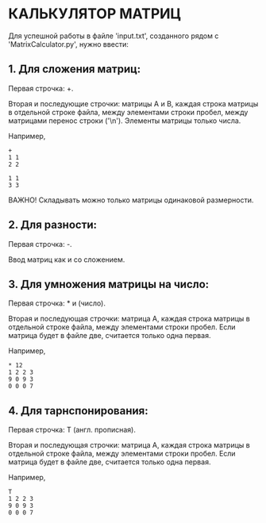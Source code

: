 # КАЛЬКУЛЯТОР МАТРИЦ

Для успешной работы в файле 'input.txt', созданного рядом с 'MatrixCalculator.py', нужно ввести:

## 1. Для сложения матриц: 

Первая строчка: +.

Вторая и последующие строчки: матрицы А и В, каждая строка матрицы в отдельной строке файла, между элементами строки пробел, между матрицами перенос строки ('\n'). Элементы матрицы только числа. 

Например, 

```
+
1 1
2 2

1 1
3 3
```

ВАЖНО! Складывать можно только матрицы одинаковой размерности.

## 2. Для разности:

Первая строчка: -. 

Ввод матриц как и со сложением.

## 3. Для умножения матрицы на число: 

Первая строчка: * и (число).

Вторая и последующая строчки: матрица А, каждая строка матрицы в отдельной строке файла, между элементами строки пробел. Если матрица будет в файле две, считается только одна первая.

Например, 
```
* 12
1 2 2 3
9 0 9 3
0 0 0 7
```

## 4. Для тарнспонирования: 
Первая строчка: T (англ. прописная).

Вторая и последующая строчки: матрица А, каждая строка матрицы в отдельной строке файла, между элементами строки пробел. Если матрица будет в файле две, считается только одна первая.

Например, 
```
T
1 2 2 3
9 0 9 3
0 0 0 7
```